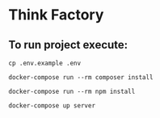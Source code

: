 # Think Factory

## To run project execute:

    cp .env.example .env

    docker-compose run --rm composer install

    docker-compose run --rm npm install

    docker-compose up server
